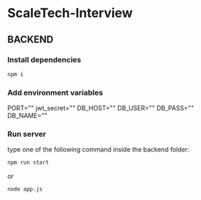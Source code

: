 # ScaleTech-Interview

## BACKEND
### Install dependencies
```sh
npm i
```

### Add environment variables
PORT=""
jwt_secret=""
DB_HOST=""
DB_USER=""
DB_PASS=""
DB_NAME=""

### Run server
type one of the following command inside the backend folder:
```sh
npm run start
```
or
```sh
node app.js 
```
